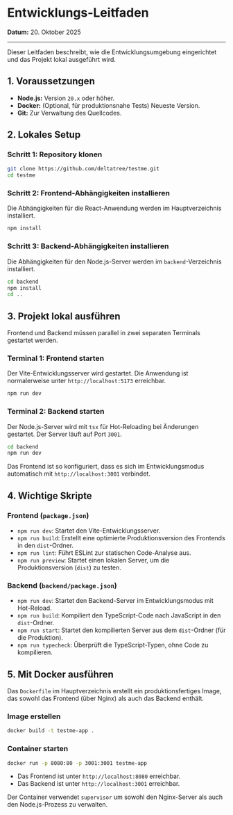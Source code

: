# Entwicklungs-Leitfaden

**Datum:** 20. Oktober 2025

---

Dieser Leitfaden beschreibt, wie die Entwicklungsumgebung eingerichtet und das Projekt lokal ausgeführt wird.

## 1. Voraussetzungen

-   **Node.js:** Version `20.x` oder höher.
-   **Docker:** (Optional, für produktionsnahe Tests) Neueste Version.
-   **Git:** Zur Verwaltung des Quellcodes.

## 2. Lokales Setup

### Schritt 1: Repository klonen

```bash
git clone https://github.com/deltatree/testme.git
cd testme
```

### Schritt 2: Frontend-Abhängigkeiten installieren

Die Abhängigkeiten für die React-Anwendung werden im Hauptverzeichnis installiert.

```bash
npm install
```

### Schritt 3: Backend-Abhängigkeiten installieren

Die Abhängigkeiten für den Node.js-Server werden im `backend`-Verzeichnis installiert.

```bash
cd backend
npm install
cd ..
```

## 3. Projekt lokal ausführen

Frontend und Backend müssen parallel in zwei separaten Terminals gestartet werden.

### Terminal 1: Frontend starten

Der Vite-Entwicklungsserver wird gestartet. Die Anwendung ist normalerweise unter `http://localhost:5173` erreichbar.

```bash
npm run dev
```

### Terminal 2: Backend starten

Der Node.js-Server wird mit `tsx` für Hot-Reloading bei Änderungen gestartet. Der Server läuft auf Port `3001`.

```bash
cd backend
npm run dev
```

Das Frontend ist so konfiguriert, dass es sich im Entwicklungsmodus automatisch mit `http://localhost:3001` verbindet.

## 4. Wichtige Skripte

### Frontend (`package.json`)

-   `npm run dev`: Startet den Vite-Entwicklungsserver.
-   `npm run build`: Erstellt eine optimierte Produktionsversion des Frontends in den `dist`-Ordner.
-   `npm run lint`: Führt ESLint zur statischen Code-Analyse aus.
-   `npm run preview`: Startet einen lokalen Server, um die Produktionsversion (`dist`) zu testen.

### Backend (`backend/package.json`)

-   `npm run dev`: Startet den Backend-Server im Entwicklungsmodus mit Hot-Reload.
-   `npm run build`: Kompiliert den TypeScript-Code nach JavaScript in den `dist`-Ordner.
-   `npm run start`: Startet den kompilierten Server aus dem `dist`-Ordner (für die Produktion).
-   `npm run typecheck`: Überprüft die TypeScript-Typen, ohne Code zu kompilieren.

## 5. Mit Docker ausführen

Das `Dockerfile` im Hauptverzeichnis erstellt ein produktionsfertiges Image, das sowohl das Frontend (über Nginx) als auch das Backend enthält.

### Image erstellen

```bash
docker build -t testme-app .
```

### Container starten

```bash
docker run -p 8080:80 -p 3001:3001 testme-app
```

-   Das Frontend ist unter `http://localhost:8080` erreichbar.
-   Das Backend ist unter `http://localhost:3001` erreichbar.

Der Container verwendet `supervisor` um sowohl den Nginx-Server als auch den Node.js-Prozess zu verwalten.
